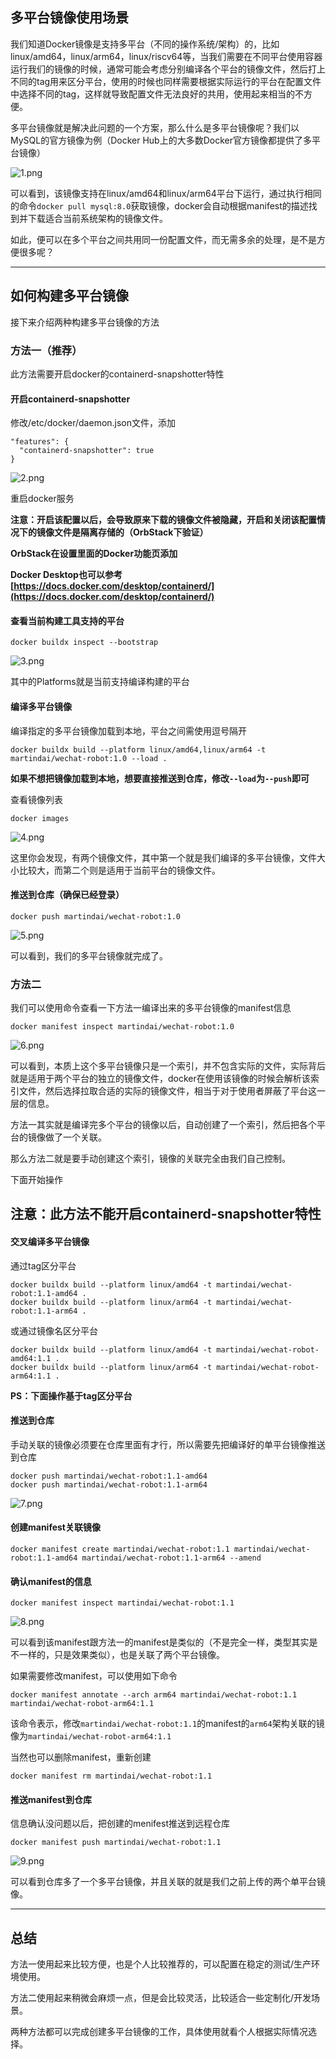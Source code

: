 ## 多平台镜像使用场景

我们知道Docker镜像是支持多平台（不同的操作系统/架构）的，比如linux/amd64，linux/arm64，linux/riscv64等，当我们需要在不同平台使用容器运行我们的镜像的时候，通常可能会考虑分别编译各个平台的镜像文件，然后打上不同的tag用来区分平台，使用的时候也同样需要根据实际运行的平台在配置文件中选择不同的tag，这样就导致配置文件无法良好的共用，使用起来相当的不方便。

多平台镜像就是解决此问题的一个方案，那么什么是多平台镜像呢？我们以MySQL的官方镜像为例（Docker Hub上的大多数Docker官方镜像都提供了多平台镜像）

![1.png](https://imgs.doodl6.com/docker/build-multi-platform-image/1.png)

可以看到，该镜像支持在linux/amd64和linux/arm64平台下运行，通过执行相同的命令`docker pull mysql:8.0`获取镜像，docker会自动根据manifest的描述找到并下载适合当前系统架构的镜像文件。

如此，便可以在多个平台之间共用同一份配置文件，而无需多余的处理，是不是方便很多呢？

---

## 如何构建多平台镜像

接下来介绍两种构建多平台镜像的方法

### 方法一（推荐）

此方法需要开启docker的containerd-snapshotter特性

#### 开启containerd-snapshotter

修改/etc/docker/daemon.json文件，添加
```text
"features": {
  "containerd-snapshotter": true
}
```
![2.png](https://imgs.doodl6.com/docker/build-multi-platform-image/2.png)

重启docker服务

**注意：开启该配置以后，会导致原来下载的镜像文件被隐藏，开启和关闭该配置情况下的镜像文件是隔离存储的（OrbStack下验证）**

**OrbStack在设置里面的Docker功能页添加**

**Docker Desktop也可以参考[https://docs.docker.com/desktop/containerd/](https://docs.docker.com/desktop/containerd/)**

#### 查看当前构建工具支持的平台

```shell
docker buildx inspect --bootstrap
```
![3.png](https://imgs.doodl6.com/docker/build-multi-platform-image/3.png)

其中的Platforms就是当前支持编译构建的平台

#### 编译多平台镜像

编译指定的多平台镜像加载到本地，平台之间需使用逗号隔开

```shell
docker buildx build --platform linux/amd64,linux/arm64 -t martindai/wechat-robot:1.0 --load .
```
**如果不想把镜像加载到本地，想要直接推送到仓库，修改`--load`为`--push`即可**

查看镜像列表
```shell
docker images
```
![4.png](https://imgs.doodl6.com/docker/build-multi-platform-image/4.png)

这里你会发现，有两个镜像文件，其中第一个就是我们编译的多平台镜像，文件大小比较大，而第二个则是适用于当前平台的镜像文件。

#### 推送到仓库（确保已经登录）
```shell
docker push martindai/wechat-robot:1.0
```
![5.png](https://imgs.doodl6.com/docker/build-multi-platform-image/5.png)

可以看到，我们的多平台镜像就完成了。

### 方法二

我们可以使用命令查看一下方法一编译出来的多平台镜像的manifest信息

```shell
docker manifest inspect martindai/wechat-robot:1.0
```
![6.png](https://imgs.doodl6.com/docker/build-multi-platform-image/6.png)

可以看到，本质上这个多平台镜像只是一个索引，并不包含实际的文件，实际背后就是适用于两个平台的独立的镜像文件，docker在使用该镜像的时候会解析该索引文件，然后选择拉取合适的实际的镜像文件，相当于对于使用者屏蔽了平台这一层的信息。

方法一其实就是编译完多个平台的镜像以后，自动创建了一个索引，然后把各个平台的镜像做了一个关联。

那么方法二就是要手动创建这个索引，镜像的关联完全由我们自己控制。

下面开始操作

## **注意：此方法不能开启containerd-snapshotter特性**

#### 交叉编译多平台镜像

通过tag区分平台

```shell
docker buildx build --platform linux/amd64 -t martindai/wechat-robot:1.1-amd64 .
docker buildx build --platform linux/arm64 -t martindai/wechat-robot:1.1-arm64 .
```

或通过镜像名区分平台

```shell
docker buildx build --platform linux/amd64 -t martindai/wechat-robot-amd64:1.1 .
docker buildx build --platform linux/arm64 -t martindai/wechat-robot-arm64:1.1 .
```

**PS：下面操作基于tag区分平台**

#### 推送到仓库

手动关联的镜像必须要在仓库里面有才行，所以需要先把编译好的单平台镜像推送到仓库

```shell
docker push martindai/wechat-robot:1.1-amd64
docker push martindai/wechat-robot:1.1-arm64
```
![7.png](https://imgs.doodl6.com/docker/build-multi-platform-image/7.png)

#### 创建manifest关联镜像

```shell
docker manifest create martindai/wechat-robot:1.1 martindai/wechat-robot:1.1-amd64 martindai/wechat-robot:1.1-arm64 --amend
```

#### 确认manifest的信息

```shell
docker manifest inspect martindai/wechat-robot:1.1
```
![8.png](https://imgs.doodl6.com/docker/build-multi-platform-image/8.png)

可以看到该manifest跟方法一的manifest是类似的（不是完全一样，类型其实是不一样的，只是效果类似），也是关联了两个平台镜像。

如果需要修改manifest，可以使用如下命令

```shell
docker manifest annotate --arch arm64 martindai/wechat-robot:1.1 martindai/wechat-robot-arm64:1.1
```
该命令表示，修改`martindai/wechat-robot:1.1`的manifest的`arm64`架构关联的镜像为`martindai/wechat-robot-arm64:1.1`

当然也可以删除manifest，重新创建

```shell
docker manifest rm martindai/wechat-robot:1.1
```

#### 推送manifest到仓库

信息确认没问题以后，把创建的menifest推送到远程仓库

```shell
docker manifest push martindai/wechat-robot:1.1
```
![9.png](https://imgs.doodl6.com/docker/build-multi-platform-image/9.png)

可以看到仓库多了一个多平台镜像，并且关联的就是我们之前上传的两个单平台镜像。

---

## 总结

方法一使用起来比较方便，也是个人比较推荐的，可以配置在稳定的测试/生产环境使用。

方法二使用起来稍微会麻烦一点，但是会比较灵活，比较适合一些定制化/开发场景。

两种方法都可以完成创建多平台镜像的工作，具体使用就看个人根据实际情况选择。
